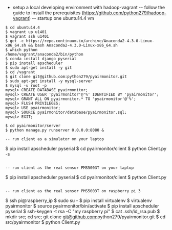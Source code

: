 - setup a local developing environment with hadoop-vagrant
-- follow the guide to install the prerequisites (https://github.com/python279/hadoop-vagrant)
-- startup one ubuntu14.4 vm
```
$ cd ubuntu14.4
$ vagrant up u1401
$ vagrant ssh u1401
$ get -c https://repo.continuum.io/archive/Anaconda2-4.3.0-Linux-x86_64.sh && bash Anaconda2-4.3.0-Linux-x86_64.sh
$ which python
/home/vagrant/anaconda2/bin/python
$ conda install django pyserial
$ pip install apscheduler
$ sudo apt-get install -y git
$ cd /vagrant
$ git clone git@github.com:python279/pyairmonitor.git
$ sudo apt-get install -y mysql-server
$ mysql -u root -p
mysql> CREATE DATABASE pyairmonitor;
mysql> CREATE USER 'pyairmonitor'@'%' IDENTIFIED BY 'pyairmonitor';
mysql> GRANT ALL ON pyairmonitor.* TO 'pyairmonitor'@'%';
mysql> FLUSH PRIVILEGES;
mysql> USE pyairmonitor;
mysql> SOURCE pyairmonitor/database/pyairmonitor.sql;
mysql> EXIT;

$ cd pyairmonitor/server
$ python manage.py runserver 0.0.0.0:8080 &

-- run client as a simulator on your laptop
```
$ pip install apscheduler pyserial
$ cd pyairmonitor/client
$ python Client.py -s
```

-- run client as the real sensor PMS5003T on your laptop
```
$ pip install apscheduler pyserial
$ cd pyairmonitor/client
$ python Client.py
```

-- run client as the real sensor PMS5003T on raspberry pi 3
```
$ ssh pi@raspberry_ip
$ sudo su -
$ pip install virtualenv
$ virtualenv pyairmonitor
$ source pyairmonitor/bin/activate
$ pip install apscheduler pyserial
$ ssh-keygen -t rsa -C "my raspberry pi"
$ cat .ssh/id_rsa.pub
$ mkdir src; cd src; git clone git@github.com:python279/pyairmonitor.git
$ cd src/pyairmonitor
$ python Client.py
```

